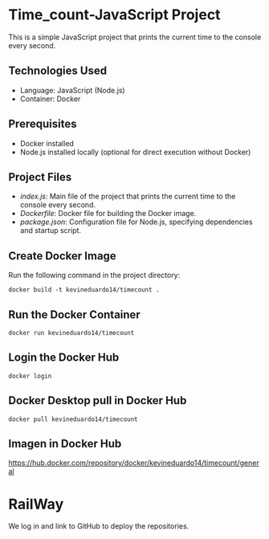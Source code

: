 
# Time_count-JavaScript Project

This is a simple JavaScript project that prints the current time to the console every second.

## Technologies Used
- Language: JavaScript (Node.js)
- Container: Docker

## Prerequisites
- Docker installed
- Node.js installed locally (optional for direct execution without Docker)

## Project Files
- *index.js*: Main file of the project that prints the current time to the console every second.
- *Dockerfile*: Docker file for building the Docker image.
- *package.json*: Configuration file for Node.js, specifying dependencies and startup script.

## Create Docker Image

Run the following command in the project directory:
~~~
docker build -t kevineduardo14/timecount .
~~~
## Run the Docker Container
~~~
docker run kevineduardo14/timecount
~~~

## Login the Docker Hub
~~~
docker login
~~~
## Docker Desktop pull in Docker Hub
~~~
docker pull kevineduardo14/timecount
~~~

## Imagen in Docker Hub

https://hub.docker.com/repository/docker/kevineduardo14/timecount/general

# RailWay
We log in and link to GitHub to deploy the repositories.
